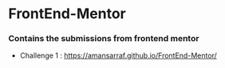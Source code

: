# FrontEnd-Mentor
### Contains the submissions from frontend mentor

- Challenge 1 : https://amansarraf.github.io/FrontEnd-Mentor/
